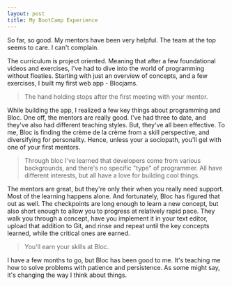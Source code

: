 ```yaml
---
layout: post
title: My BootCamp Experience 
---
```

So far, so good. My mentors have been very helpful. The team at the top seems to care. I can't complain. 

The curriculum is project oriented. Meaning that after a few foundational videos and exercises, I've had to dive into the world of programming without floaties. Starting with just an overview of concepts, and a few exercises, I built my first web app - Blocjams. 

> The hand holding stops after the first meeting with your mentor.

While building the app, I realized a few key things about programming and Bloc. One off, the mentors are really good. I've had three to date, and they've also had different teaching styles. But, they've all been effective. To me, Bloc is finding the crème de la crème from a skill perspective, and diversifying for personality. Hence, unless your a sociopath, you'll gel with one of your first mentors. 

>  Through bloc I've learned that developers come from various backgrounds, and there's no specific "type" of programmer. All have different interests, but all have a love for building cool things.

The mentors are great, but they're only their when you really need support. Most of the learning happens alone. And fortunately, Bloc has figured that out as well. The checkpoints are long enough to learn a new concept, but also short enough to allow you to progress at relatively rapid pace. They walk you through a concept, have you implement it in your text editor, upload that addition to Git, and rinse and repeat until the key concepts learned, while the critical ones are earned.

> You'll earn your skills at Bloc.

I have a few months to go, but Bloc has been good to me. It's teaching me how to solve problems with patience and persistence. As some might say, it's changing the way I think about things.

